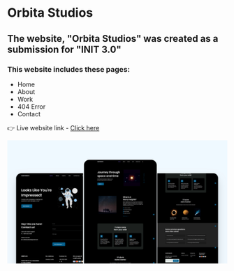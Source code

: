 #  Orbita Studios

## The website, "Orbita Studios" was created as a submission for "INIT 3.0"
### This website includes these pages:
- Home
- About
- Work
- 404 Error
- Contact

👉 Live website link - [Click here](https://orbitaos.netlify.app/)

![preview img](/demo.png)
